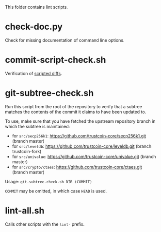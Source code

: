This folder contains lint scripts.

check-doc.py
============
Check for missing documentation of command line options.

commit-script-check.sh
======================
Verification of [scripted diffs](/doc/developer-notes.md#scripted-diffs).

git-subtree-check.sh
====================
Run this script from the root of the repository to verify that a subtree matches the contents of
the commit it claims to have been updated to.

To use, make sure that you have fetched the upstream repository branch in which the subtree is
maintained:
* for `src/secp256k1`: https://github.com/trustcoin-core/secp256k1.git (branch master)
* for `src/leveldb`: https://github.com/trustcoin-core/leveldb.git (branch trustcoin-fork)
* for `src/univalue`: https://github.com/trustcoin-core/univalue.git (branch master)
* for `src/crypto/ctaes`: https://github.com/trustcoin-core/ctaes.git (branch master)

Usage: `git-subtree-check.sh DIR (COMMIT)`

`COMMIT` may be omitted, in which case `HEAD` is used.

lint-all.sh
===========
Calls other scripts with the `lint-` prefix.
